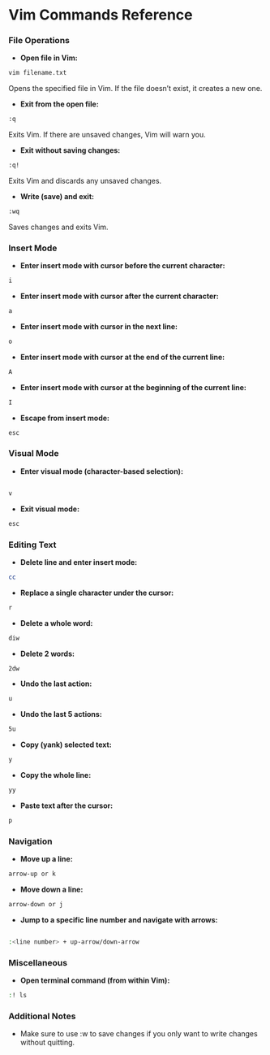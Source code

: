 # Vim Commands Reference

### File Operations

- **Open file in Vim:**

```bash
vim filename.txt
```

Opens the specified file in Vim. If the file doesn’t exist, it creates a new one.

- **Exit from the open file:**

```bash
:q

```

Exits Vim. If there are unsaved changes, Vim will warn you.

- **Exit without saving changes:**

```bash
:q!

```

Exits Vim and discards any unsaved changes.

- **Write (save) and exit:**

```bash
:wq

```

Saves changes and exits Vim.

### Insert Mode

- **Enter insert mode with cursor before the current character:**

```bash
i

```

- **Enter insert mode with cursor after the current character:**

```bash
a

```

- **Enter insert mode with cursor in the next line:**

```bash
o
```

- **Enter insert mode with cursor at the end of the current line:**

```bash
A
```

- **Enter insert mode with cursor at the beginning of the current line:**

```bash
I
```

- **Escape from insert mode:**

```bash
esc
```

### Visual Mode

- **Enter visual mode (character-based selection):**

```bash

v
```

- **Exit visual mode:**

```bash
esc
```

### Editing Text

- **Delete line and enter insert mode:**

```bash
cc
```

- **Replace a single character under the cursor:**

```bash
r
```

- **Delete a whole word:**

```bash
diw
```

- **Delete 2 words:**

```bash
2dw
```

- **Undo the last action:**

```bash
u
```

- **Undo the last 5 actions:**

```bash
5u
```

- **Copy (yank) selected text:**

```bash
y
```

- **Copy the whole line:**

```bash
yy

```

- **Paste text after the cursor:**

```bash
p
```

### Navigation

- **Move up a line:**

```bash
arrow-up or k
```

- **Move down a line:**

```bash
arrow-down or j
```

- **Jump to a specific line number and navigate with arrows:**

```bash

:<line number> + up-arrow/down-arrow
```

### Miscellaneous

- **Open terminal command (from within Vim):**

```bash
:! ls
```

### Additional Notes

- Make sure to use :w to save changes if you only want to write changes without quitting.
